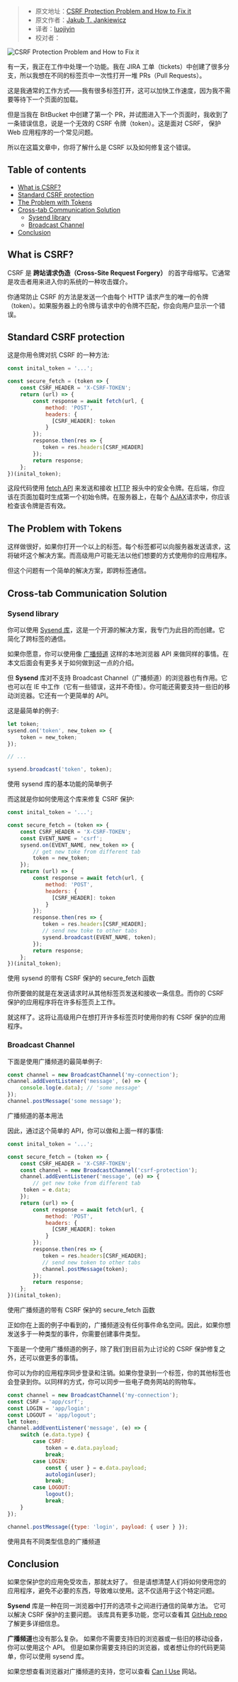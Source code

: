 > - 原文地址：[CSRF Protection Problem and How to Fix it](https://www.freecodecamp.org/news/csrf-protection-problem-and-how-to-fix-it/)
> - 原文作者：[Jakub T. Jankiewicz](https://www.freecodecamp.org/news/author/jcubic/)
> - 译者：[luojiyin](https://github.com/luojiyin1987)
> - 校对者：

![CSRF Protection Problem and How to Fix it](https://www.freecodecamp.org/news/content/images/size/w2000/2022/03/laptop-security-virus-protection-internet-malware-1588329-pxhere.com.jpg)

有一天，我正在工作中处理一个功能。我在 JIRA 工单（tickets）中创建了很多分支，所以我想在不同的标签页中一次性打开一堆 PRs（Pull Requests）。

这是我通常的工作方式——我有很多标签打开，这可以加快工作速度，因为我不需要等待下一个页面的加载。

但是当我在 BitBucket 中创建了第一个 PR，并试图进入下一个页面时，我收到了一条错误信息，说是一个无效的 CSRF 令牌（token）。这是面对 CSRF， 保护 Web 应用程序的一个常见问题。

所以在这篇文章中，你将了解什么是 CSRF 以及如何修复这个错误。

## Table of contents

- [What is CSRF?](#what-is-csrf)
- [Standard CSRF protection](#standard-csrf-protection)
- [The Problem with Tokens](#the-problem-with-tokens)
- [Cross-tab Communication Solution](#cross-tab-communication-solution)
  - [Sysend library](#sysend-library)
  - [Broadcast Channel](#broadcast-channel)
- [Conclusion](#conclusion)

## What is CSRF?

CSRF 是 **跨站请求伪造（Cross-Site Request Forgery）** 的首字母缩写。它通常是攻击者用来进入你的系统的一种攻击媒介。

你通常防止 CSRF 的方法是发送一个由每个 HTTP 请求产生的唯一的令牌（token）。如果服务器上的令牌与请求中的令牌不匹配，你会向用户显示一个错误。

## Standard CSRF protection

这是你用令牌对抗 CSRF 的一种方法:

```javascript
const inital_token = '...';

const secure_fetch = (token => {
    const CSRF_HEADER = 'X-CSRF-TOKEN';
    return (url) => {
        const response = await fetch(url, {
            method: 'POST',
            headers: {
              [CSRF_HEADER]: token
            }
        });
        response.then(res => {
           token = res.headers[CSRF_HEADER]
        });
        return response;
    };
})(inital_token);
```

这段代码使用 [fetch API](https://developer.mozilla.org/en-US/docs/Web/API/Fetch_API) 来发送和接收 [HTTP](https://en.wikipedia.org/wiki/Hypertext_Transfer_Protocol) 报头中的安全令牌。在后端，你应该在页面加载时生成第一个初始令牌。在服务器上，在每个 [AJAX](https://en.wikipedia.org/wiki/Ajax_(programming))请求中，你应该检查该令牌是否有效。

## The Problem with Tokens

这样做很好，如果你打开一个以上的标签。每个标签都可以向服务器发送请求，这将破坏这个解决方案。而高级用户可能无法以他们想要的方式使用你的应用程序。

但这个问题有一个简单的解决方案，即跨标签通信。

## Cross-tab Communication Solution

### Sysend library

你可以使用 [Sysend 库](https://github.com/jcubic/sysend.js)，这是一个开源的解决方案，我专门为此目的而创建。它简化了跨标签的通信。

如果你愿意，你可以使用像 [广播频道](https://developer.mozilla.org/en-US/docs/Web/API/BroadcastChannel) 这样的本地浏览器 API 来做同样的事情。在本文后面会有更多关于如何做到这一点的介绍。

但 **Sysend** 库对不支持 Broadcast Channel（广播频道）的浏览器也有作用。它也可以在 IE 中工作（它有一些错误，这并不奇怪）。你可能还需要支持一些旧的移动浏览器。它还有一个更简单的 API。

这是最简单的例子:

```javascript
let token;
sysend.on('token', new_token => {
    token = new_token;
});

// ...

sysend.broadcast('token', token);
```

使用 sysend 库的基本功能的简单例子

而这就是你如何使用这个库来修复 CSRF 保护:

```javascript
const inital_token = '...';

const secure_fetch = (token => {
    const CSRF_HEADER = 'X-CSRF-TOKEN';
    const EVENT_NAME = 'csrf';
    sysend.on(EVENT_NAME, new_token => {
        // get new toke from different tab
        token = new_token;
    });
    return (url) => {
        const response = await fetch(url, {
            method: 'POST',
            headers: {
              [CSRF_HEADER]: token
            }
        });
        response.then(res => {
           token = res.headers[CSRF_HEADER];
           // send new toke to other tabs
           sysend.broadcast(EVENT_NAME, token); 
        });
        return response;
    };
})(inital_token);
```

使用 sysend 的带有 CSRF 保护的 secure_fetch 函数

你所要做的就是在发送请求时从其他标签页发送和接收一条信息。而你的 CSRF 保护的应用程序将在许多标签页上工作。

就这样了。这将让高级用户在想打开许多标签页时使用你的有 CSRF 保护的应用程序。

### Broadcast Channel

下面是使用广播频道的最简单例子:

```javascript
const channel = new BroadcastChannel('my-connection');
channel.addEventListener('message', (e) => {
    console.log(e.data); // 'some message'
});
channel.postMessage('some message');
```

广播频道的基本用法

因此，通过这个简单的 API，你可以做和上面一样的事情:

```javascript
const inital_token = '...';

const secure_fetch = (token => {
    const CSRF_HEADER = 'X-CSRF-TOKEN';
    const channel = new BroadcastChannel('csrf-protection');
    channel.addEventListener('message', (e) => {
        // get new toke from different tab
     token = e.data;
    });
    return (url) => {
        const response = await fetch(url, {
            method: 'POST',
            headers: {
              [CSRF_HEADER]: token
            }
        });
        response.then(res => {
           token = res.headers[CSRF_HEADER];
           // send new token to other tabs
           channel.postMessage(token);
        });
        return response;
    };
})(inital_token);
```

使用广播频道的带有 CSRF 保护的 secure_fetch 函数

正如你在上面的例子中看到的，广播频道没有任何事件命名空间。因此，如果你想发送多于一种类型的事件，你需要创建事件类型。

下面是一个使用广播频道的例子，除了我们到目前为止讨论的 CSRF 保护修复之外，还可以做更多的事情。

你可以为你的应用程序同步登录和注销。如果你登录到一个标签，你的其他标签也会登录到你。以同样的方式，你可以同步一些电子商务网站的购物车。

```javascript
const channel = new BroadcastChannel('my-connection');
const CSRF = 'app/csrf';
const LOGIN = 'app/login';
const LOGOUT = 'app/logout';
let token;
channel.addEventListener('message', (e) => {
    switch (e.data.type) {
        case CSRF:
            token = e.data.payload;
            break;
        case LOGIN:
            const { user } = e.data.payload;
            autologin(user);
            break;
        case LOGOUT:
            logout();
            break;
    }
});

channel.postMessage({type: 'login', payload: { user } });
```

使用具有不同类型信息的广播频道

## Conclusion

如果您保护您的应用免受攻击，那就太好了。 但是请想清楚人们将如何使用您的应用程序，避免不必要的东西，导致难以使用。这不仅适用于这个特定问题。

**Sysend** 库是一种在同一浏览器中打开的选项卡之间进行通信的简单方法。 它可以解决 CSRF 保护的主要问题。 该库具有更多功能，您可以查看其 [GitHub repo](https://github.com/jcubic/sysend.js) 了解更多详细信息。

**广播频道**也没有那么复杂。 如果你不需要支持旧的浏览器或一些旧的移动设备，你可以使用这个 API。 但是如果你需要支持旧的浏览器，或者想让你的代码更简单，你可以使用 sysend 库。

如果您想查看浏览器对广播频道的支持，您可以查看 [Can I Use](https://caniuse.com/broadcastchannel) 网站。
